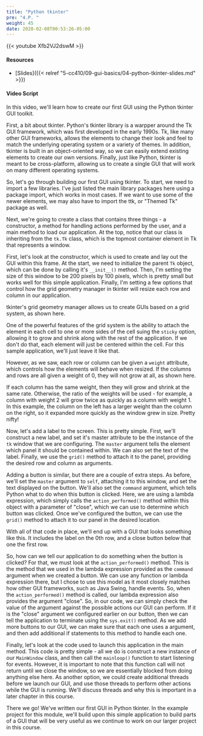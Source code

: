 ```yaml
---
title: "Python tkinter"
pre: "4.P. "
weight: 45
date: 2020-02-08T00:53:26-05:00
---
```


{{< youtube Xfb2VJ2dswM >}}

#### Resources

* [Slides]({{< relref "5-cc410/09-gui-basics/04-python-tkinter-slides.md" >}})

#### Video Script

In this video, we'll learn how to create our first GUI using the Python tkinter GUI toolkit.

First, a bit about tkinter. Python's tkinter library is a warpper around the Tk GUI framework, which was first developed in the early 1990s. Tk, like many other GUI frameworks, allows the elements to change their look and feel to match the underlying operating system or a variety of themes. In addition, tkinter is built in an object-oriented way, so we can easily extend existing elements to create our own versions. Finally, just like Python, tkinter is meant to be cross-platform, allowing us to create a single GUI that will work on many different operating systems.

So, let's go through building our first GUI using tkinter. To start, we need to import a few libraries. I've just listed the main library packages here using a package import, which works in most cases. If we want to use some of the newer elements, we may also have to import the ttk, or "Themed Tk" package as well. 

Next, we're going to create a class that contains three things - a constructor, a method for handling actions performed by the user, and a main method to load our application. At the top, notice that our class is inheriting from the `tk.Tk` class, which is the topmost container element in Tk that represents a window. 

First, let's look at the constructor, which is used to create and lay out the GUI within this frame. At the start, we need to initialize the parent `Tk` object, which can be done by calling it's `__init__()` method. Then, I'm setting the size of this window to be 200 pixels by 100 pixels, which is pretty small but works well for this simple application. Finally, I'm setting a few options that control how the grid geometry manager in tkinter will resize each row and column in our application. 

tkinter's grid geometry manager allows us to create GUIs based on a grid system, as shown here.

One of the powerful features of the grid system is the ability to attach the element in each cell to one or more sides of the cell suing the `sticky` option, allowing it to grow and shrink along with the rest of the application. If we don't do that, each element will just be centered within the cell. For this sample application, we'll just leave it like that. 

However, as we saw, each row or column can be given a `weight` attribute, which controls how the elements will behave when resized. If the columns and rows are all given a weight of 0, they will not grow at all, as shown here. 

If each column has the same weight, then they will grow and shrink at the same rate. Otherwise, the ratio of the weights will be used - for example, a column with weight 2 will grow twice as quickly as a column with weight 1. In this example, the column on the left has a larger weight than the column on the right, so it expanded more quickly as the window grew in size. Pretty nifty!

Now, let's add a label to the screen. This is pretty simple. First, we'll construct a new label, and set it's master attribute to be the instance of the `tk` window that we are configuring. The `master` argument tells the element which panel it should be contained within. We can also set the text of the label. Finally, we use the `grid()` method to attach it to the panel, providing the desired row and column as arguments. 

Adding a button is similar, but there are a couple of extra steps. As before, we'll set the `master` argument to `self`, attaching it to this window, and set the text displayed on the button. We'll also set the `command` argument, which tells Python what to do when this button is clicked. Here, we are using a lambda expression, which simply calls the `action_performed()` method within this object with a parameter of "close", which we can use to determine which button was clicked. Once we've configured the button, we can use the `grid()` method to attach it to our panel in the desired location.

With all of that code in place, we'll end up with a GUI that looks something like this. It includes the label on the 0th row, and a close button below that one the first row. 

So, how can we tell our application to do something when the button is clicked? For that, we must look at the `action_performed()` method. This is the method that we used in the lambda expression provided as the `command` argument when we created a button. We can use any function or lambda expression there, but I chose to use this model as it most closely matches how other GUI frameworks, such as Java Swing, handle events. So, when the `action_performed()` method is called, our lambda expression also provides the argument "close". So, in our code, we can simply check the value of the argument against the possible actions our GUI can perform. If it is the "close" argument we configured earlier on our button, then we can tell the application to terminate using the `sys.exit()` method. As we add more buttons to our GUI, we can make sure that each one uses a argument, and then add additional if statements to this method to handle each one.

Finally, let's look at the code used to launch this application in the main method. This code is pretty simple - all we do is construct a new instance of our `MainWindow` class, and then call the `mainloop()` function to start listening for events. However, it is important to note that this function call will not return until we close the window, so we are essentially blocked from doing anything else here. As another option, we could create additional threads before we launch our GUI, and use those threads to perform other actions while the GUI is running. We'll discuss threads and why this is important in a later chapter in this course.

There we go! We've written our first GUI in Python tkinter. In the example project for this module, we'll build upon this simple application to build parts of a GUI that will be very useful as we continue to work on our larger project in this course. 
